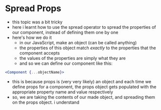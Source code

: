 # Spread Props
- this topic was a bit tricky
- here i learnt how to use the spread operator to spread the properties of our component, instead of defining them one by one
- here's how we do it
  - in our JavaScript, make an object (can be called anything)
  - the properties of this object match *exactly* to the properties that the component accepts
  - the values of the properties are simply what they are
  - and so we can define our component like this:
```jsx
<Component {...objectName}>
```
- this is because props is (very very likely) an object and each time we define props for a component, the props object gets populated with the appropriate property name and value respectively
- so, we are taking the contents of our made object, and spreading them on the props object. i understand